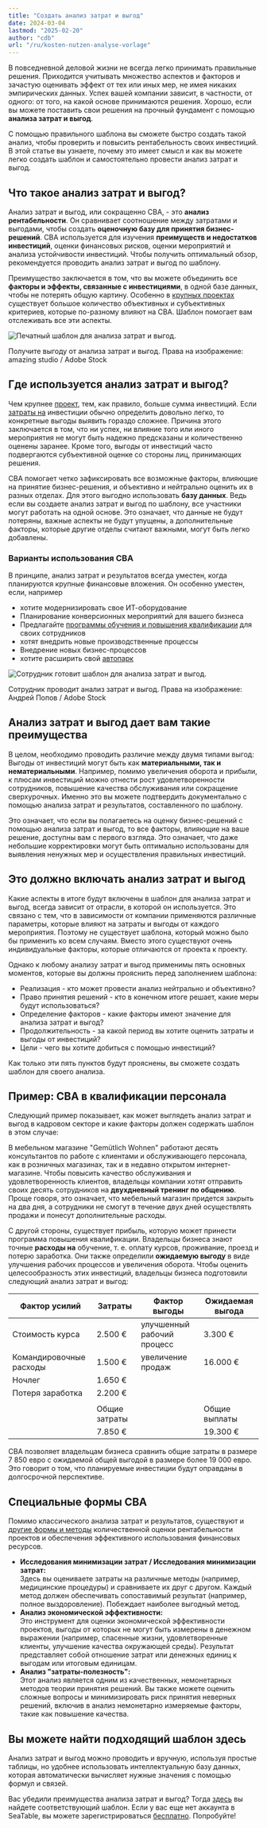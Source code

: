 ```yaml
---
title: "Создать анализ затрат и выгод"
date: 2024-03-04
lastmod: "2025-02-20"
author: "cdb"
url: "/ru/kosten-nutzen-analyse-vorlage"
---
```


В повседневной деловой жизни не всегда легко принимать правильные решения. Приходится учитывать множество аспектов и факторов и зачастую оценивать эффект от тех или иных мер, не имея никаких эмпирических данных. Успех вашей компании зависит, в частности, от одного: от того, на какой основе принимаются решения. Хорошо, если вы можете поставить свои решения на прочный фундамент с помощью **анализа затрат и выгод**.

С помощью правильного шаблона вы сможете быстро создать такой анализ, чтобы проверить и повысить рентабельность своих инвестиций. В этой статье вы узнаете, почему это имеет смысл и как вы можете легко создать шаблон и самостоятельно провести анализ затрат и выгод.

## Что такое анализ затрат и выгод?

Анализ затрат и выгод, или сокращенно CBA, - это **анализ рентабельности**. Он сравнивает соотношение между затратами и выгодами, чтобы создать **оценочную базу для принятия бизнес-решений**. CBA используется для изучения **преимуществ и недостатков инвестиций**, оценки финансовых рисков, оценки мероприятий и анализа устойчивости инвестиций. Чтобы получить оптимальный обзор, рекомендуется проводить анализ затрат и выгод по шаблону.

Преимущество заключается в том, что вы можете объединить все **факторы и эффекты, связанные с инвестициями**, в одной базе данных, чтобы не потерять общую картину. Особенно в [крупных проектах](https://seatable.io/ru/projektstrukturplan-vorlage/) существует большое количество объективных и субъективных критериев, которые по-разному влияют на CBA. Шаблон помогает вам отслеживать все эти аспекты.

![Печатный шаблон для анализа затрат и выгод.](https://seatable.io/wp-content/uploads/2022/08/Kosten-Nutzen-Analyse-Vorlage_AdobeStock_518582008-711x474.jpg)

Получите выгоду от анализа затрат и выгод. Права на изображение: amazing studio / Adobe Stock

## Где используется анализ затрат и выгод?

Чем крупнее [проект](https://seatable.io/ru/vorlagen-projektplanung/), тем, как правило, больше сумма инвестиций. Если [затраты на](https://seatable.io/ru/budgetplanung-vorlage/) инвестиции обычно определить довольно легко, то конкретные выгоды выявить гораздо сложнее. Причина этого заключается в том, что ни успех, ни влияние того или иного мероприятия не могут быть надежно предсказаны и количественно оценены заранее. Кроме того, выгоды от инвестиций часто подвергаются субъективной оценке со стороны лиц, принимающих решения.

CBA помогает четко зафиксировать все возможные факторы, влияющие на принятие бизнес-решения, и объективно и нейтрально оценить их в разных отделах. Для этого выгодно использовать **базу данных**. Ведь если вы создаете анализ затрат и выгод по шаблону, все участники могут работать на одной основе. Это означает, что данные не будут потеряны, важные аспекты не будут упущены, а дополнительные факторы, которые другие отделы считают важными, могут быть легко добавлены.

### Варианты использования CBA

В принципе, анализ затрат и результатов всегда уместен, когда планируются крупные финансовые вложения. Он особенно уместен, если, например

- хотите модернизировать свое ИТ-оборудование
- Планирование конверсионных мероприятий для вашего бизнеса
- Предлагайте [программы обучения и повышения квалификации](https://seatable.io/ru/workshop-planen/) для своих сотрудников
- хотят внедрить новые производственные процессы
- Внедрение новых бизнес-процессов
- хотите расширить свой [автопарк](https://seatable.io/ru/fuhrparkmanagement/)

![Сотрудник готовит шаблон для анализа затрат и выгод.](images/Kosten-Nutzen-Analyse-Vorlage_AdobeStock_467514550.jpg)

Сотрудник проводит анализ затрат и выгод. Права на изображение: Андрей Попов / Adobe Stock

## Анализ затрат и выгод дает вам такие преимущества

В целом, необходимо проводить различие между двумя типами выгод: Выгоды от инвестиций могут быть как **материальными, так и нематериальными**. Например, помимо увеличения оборота и прибыли, к плюсам инвестиций можно отнести рост удовлетворенности сотрудников, повышение качества обслуживания или сокращение сверхурочных. Именно это вы можете подтвердить документально с помощью анализа затрат и результатов, составленного по шаблону.

Это означает, что если вы полагаетесь на оценку бизнес-решений с помощью анализа затрат и выгод, то все факторы, влияющие на ваше решение, доступны вам с первого взгляда. Это означает, что даже небольшие корректировки могут быть оптимально использованы для выявления ненужных мер и осуществления правильных инвестиций.

## Это должно включать анализ затрат и выгод

Какие аспекты в итоге будут включены в шаблон для анализа затрат и выгод, всегда зависит от отрасли, в которой он используется. Это связано с тем, что в зависимости от компании применяются различные параметры, которые влияют на затраты и выгоды от каждого мероприятия. Поэтому не существует шаблона, который можно было бы применить ко всем случаям. Вместо этого существуют очень индивидуальные факторы, которые отличаются от проекта к проекту.

Однако к любому анализу затрат и выгод применимы пять основных моментов, которые вы должны прояснить перед заполнением шаблона:

- Реализация - кто может провести анализ нейтрально и объективно?
- Право принятия решений - кто в конечном итоге решает, какие меры будут использоваться?
- Определение факторов - какие факторы имеют значение для анализа затрат и выгод?
- Продолжительность - за какой период вы хотите оценить затраты и выгоды от инвестиций?
- Цели - чего вы хотите добиться с помощью инвестиций?

Как только эти пять пунктов будут прояснены, вы сможете создать шаблон для своего анализа.

## Пример: CBA в квалификации персонала

Следующий пример показывает, как может выглядеть анализ затрат и выгод в кадровом секторе и какие факторы должен содержать шаблон в этом случае:

В мебельном магазине "Gemütlich Wohnen" работают десять консультантов по работе с клиентами и обслуживающего персонала, как в розничных магазинах, так и в недавно открытом интернет-магазине. Чтобы повысить качество обслуживания и удовлетворенность клиентов, владельцы компании хотят отправить своих десять сотрудников на **двухдневный тренинг по общению**. Проще говоря, это означает, что мебельный магазин придется закрыть на два дня, а сотрудники не смогут в течение двух дней осуществлять продажи и понесут дополнительные расходы.

С другой стороны, существует прибыль, которую может принести программа повышения квалификации. Владельцы бизнеса знают точные **расходы на** обучение, т. е. оплату курсов, проживание, проезд и потерю заработка. Они также определили **ожидаемую выгоду** в виде улучшения рабочих процессов и увеличения оборота. Чтобы оценить целесообразность этих инвестиций, владельцы бизнеса подготовили следующий анализ затрат и выгод:

| Фактор усилий | Затраты | Фактор выгоды | Ожидаемая выгода |
| --- | --- | --- | --- |
| Стоимость курса | 2.500 € | улучшенный рабочий процесс | 3.300 € |
| Командировочные расходы | 1.500 € | увеличение продаж | 16.000 € |
| Ночлег | 1.650 € |  |  |
| Потеря заработка | 2.200 € |  |  |
|  |  |  |  |
|  | Общие затраты |  | Общие выплаты |
|  | 7.850 € |  | 19.300 € |

CBA позволяет владельцам бизнеса сравнить общие затраты в размере 7 850 евро с ожидаемой общей выгодой в размере более 19 000 евро. Это говорит о том, что планируемые инвестиции будут оправданы в долгосрочной перспективе.

## Специальные формы CBA

Помимо классического анализа затрат и результатов, существуют и [другие формы и методы](https://de.wikipedia.org/wiki/Kosten-Nutzen-Analyse) количественной оценки рентабельности проектов и обеспечения эффективного использования финансовых ресурсов.

- **Исследования минимизации затрат / Исследования минимизации затрат:**  
    Здесь вы оцениваете затраты на различные методы (например, медицинские процедуры) и сравниваете их друг с другом. Каждый метод должен обеспечивать сопоставимый результат (например, полное выздоровление). Побеждает наиболее выгодный метод.
- **Анализ экономической эффективности:**  
    Это инструмент для оценки экономической эффективности проектов, выгоды от которых не могут быть измерены в денежном выражении (например, спасенные жизни, удовлетворенные клиенты, улучшение качества окружающей среды). Результат представляет собой отношение затрат или денежных единиц к выгодам или итоговым единицам.
- **Анализ "затраты-полезность":**  
    Этот анализ является одним из качественных, немонетарных методов теории принятия решений. Вы также можете оценить сложные вопросы и минимизировать риск принятия неверных решений, включив в анализ немонетарно измеряемые факторы, такие как повышение качества.

## Вы можете найти подходящий шаблон здесь

Анализ затрат и выгод можно проводить и вручную, используя простые таблицы, но удобнее использовать интеллектуальную базу данных, которая автоматически вычисляет нужные значения с помощью формул и связей.

Вас убедили преимущества анализа затрат и выгод? Тогда [здесь](https://seatable.io/ru/vorlage/le5dfgmarq6nvyuzgyafwq/) вы найдете соответствующий шаблон. Если у вас еще нет аккаунта в SeaTable, вы можете зарегистрироваться [бесплатно](https://seatable.io/ru/registrierung/). Попробуйте!
